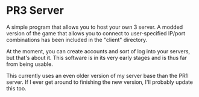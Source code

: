 # PR3 Server
A simple program that allows you to host your own 3 server. A modded version of the game that allows you to connect to user-specified IP/port combinations has been included in the "client" directory.

At the moment, you can create accounts and sort of log into your servers, but that's about it. This software is in its very early stages and is thus far from being usable.

This currently uses an even older version of my server base than the PR1 server. If I ever get around to finishing the new version, I'll probably update this too.